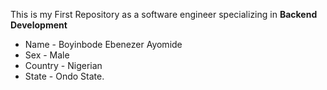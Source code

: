 This is my First Repository as a software engineer specializing in **Backend Development**

* Name - Boyinbode Ebenezer Ayomide
* Sex - Male
* Country - Nigerian
* State - Ondo State.